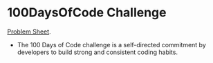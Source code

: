 # 100DaysOfCode Challenge
[Problem Sheet](https://docs.google.com/spreadsheets/d/1tNoDXJgqv-2D8AVW1TOk56Q5Ja50dS8xBcSSNY7FcHM/edit?usp=sharing).

* The 100 Days of Code challenge is a self-directed commitment by developers to build strong and consistent coding habits.
